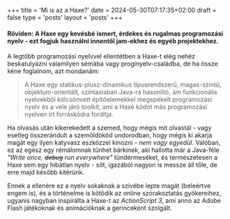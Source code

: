 +++
title = 'Mi is az a Haxe?'
date = 2024-05-30T07:17:35+02:00
draft = false
type = 'posts'
layout = 'posts'
+++

#### Röviden: A Haxe egy kevésbé ismert, érdekes és rugalmas programozási nyelv - ezt fogjuk használni innentől jam-ekhez és egyéb projektekhez.

A legtöbb programozási nyelvvel ellentétben a Haxe-t elég nehéz beskatulyázni valamilyen sémába vagy proginyelv-családba, de ha össze kéne foglalnom, azt mondanám:

> A Haxe egy statikus-plusz-dinamikus típusrendszerű, magas-szintű, objektum-orientált, szintaxisban Java-ra hasonlító, ám funkcionális nyelvekből kölcsönvett építőelemekkel megspékelt programozási nyelv és a vele járó *toolkit*, ami a Haxe kódot más programozási nyelven írt forráskódra fordítja.

Ha olvasás után kikerekedett a szemed, hogy mégis mit olvastál - vagy esetleg összerándult a szemöldököd undorodban, hogy mégis ki akarja magát egy ilyen katyvasz eszközzel kínozni - *nem vagy egyedül*. Valóban, ez az egész egy rémálomnak tűnhet bárkinek, aki hallotta már a Java-féle *"Write once, ~~debug~~ run everywhere"* tündérmeséket, és természetesen a Haxe sem egy hibátlan nyelv - sőt, igazából nagyon is messze áll tőle, de erre majd később kitérünk.

Ennek a ellenére ez a nyelv sokaknak a szívébe lepte magát (beleértve engem is), és a történelme is kötődik az online szórakoztatás gyökereihez, ugyanis nagyban inspirálta a Haxe-t az *ActionScript 3*, ami anno az Adobe Flash játékoknak és animációknak a gerinceként szolgált.